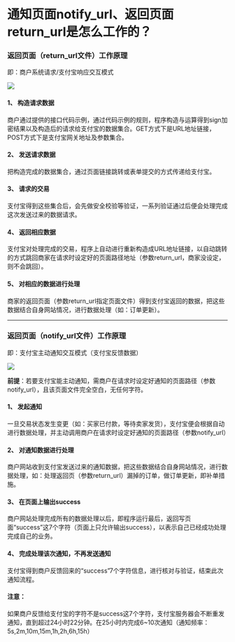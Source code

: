 通知页面notify_url、返回页面return_url是怎么工作的？
===================================================

### 返回页面（return_url文件）工作原理

即：商户系统请求/支付宝响应交互模式

![](http://biangbiangpic.b0.upaiyun.com/blog/c4c1c19b537267715c7a81dce61f3274.jpg)

#### 1、 构造请求数据

商户通过提供的接口代码示例，通过代码示例的规则，程序构造与运算得到sign加密结果以及构造后的请求给支付宝的数据集合。GET方式下是URL地址链接，POST方式下是支付宝网关地址及参数集合。

#### 2、 发送请求数据

把构造完成的数据集合，通过页面链接跳转或表单提交的方式传递给支付宝。

#### 3、 请求的交易

支付宝得到这些集合后，会先做安全校验等验证，一系列验证通过后便会处理完成这次发送过来的数据请求。

#### 4、 返回相应数据

支付宝对处理完成的交易，程序上自动进行重新构造成URL地址链接，以自动跳转的方式跳回商家在请求时设定好的页面路径地址（参数return_url，商家没设定，则不会跳回）。

#### 5、 对相应的数据进行处理

商家的返回页面（参数return_url指定页面文件）得到支付宝返回的数据，把这些数据结合自身网站情况，进行数据处理（如：订单更新）。

---

### 返回页面（notify_url文件）工作原理

即：支付宝主动通知交互模式（支付宝反馈数据）

![](http://biangbiangpic.b0.upaiyun.com/blog/1ac5d3b27e0a68ea262dfafe6d456a39.jpg)

**前提**：若要支付宝能主动通知，需商户在请求时设定好通知的页面路径（参数notify_url），且该页面文件完全空白，无任何字符。

#### 1、 发起通知

一旦交易状态发生变更（如：买家已付款，等待卖家发货），支付宝便会根据自动进行数据处理，并主动调用商户在请求时设定好通知的页面路径（参数notify_url）

#### 2、 对通知数据进行处理

商户网站收到支付宝发送过来的通知数据，把这些数据结合自身网站情况，进行数据处理，如：处理返回页（参数return_url）漏掉的订单，做订单更新，即补单措施。

#### 3、 在页面上输出success

商户网站处理完成所有的数据处理以后，即程序运行最后，返回写页面“success”这7个字符（页面上只允许输出success），以表示自己已经成功处理完成自己的业务。

#### 4、 完成处理该次通知，不再发送通知

支付宝得到商户反馈回来的“success”7个字符信息，进行核对与验证，结束此次通知流程。

#### 注意：

如果商户反馈给支付宝的字符不是success这7个字符，支付宝服务器会不断重发通知，直到超过24小时22分钟。在25小时内完成6~10次通知（通知频率：5s,2m,10m,15m,1h,2h,6h,15h）

